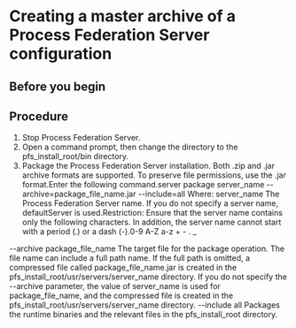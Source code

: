 # Creating a master archive of a Process Federation Server configuration

## Before you begin

## Procedure

1. Stop Process Federation Server.
2. Open a command prompt, then change the directory to the pfs\_install\_root/bin directory.
3. Package the Process Federation Server installation.
Both .zip and .jar archive formats are supported. To preserve
file permissions, use the .jar format.Enter the following
command.server package server\_name --archive=package\_file\_name.jar --include=all
Where:
server\_name
The Process Federation Server name.
If you do not specify a server name, defaultServer is
used.Restriction: Ensure that the server name contains
only the following characters. In addition, the server name cannot
start with a period (.) or a dash (-).0-9 A-Z a-z + - . \_

--archive package\_file\_name
The target file for the package operation. The file name can include
a full path name. If the full path is omitted, a compressed file called package\_file\_name.jar
is created in the pfs\_install\_root/usr/servers/server\_name directory.
If you do not specify the --archive parameter,
the value of server\_name is used for package\_file\_name,
and the compressed file is created in the pfs\_install\_root/usr/servers/server\_name directory.
--include all
Packages the runtime binaries and the relevant files in the pfs\_install\_root directory.